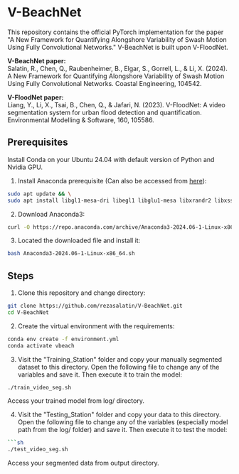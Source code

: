 # V-BeachNet

This repository contains the official PyTorch implementation for the paper "A New Framework for Quantifying Alongshore Variability of Swash Motion Using Fully Convolutional Networks." V-BeachNet is built upon V-FloodNet.

**V-BeachNet paper:**  
Salatin, R., Chen, Q., Raubenheimer, B., Elgar, S., Gorrell, L., & Li, X. (2024). A New Framework for Quantifying Alongshore Variability of Swash Motion Using Fully Convolutional Networks. Coastal Engineering, 104542.

**V-FloodNet paper:**  
Liang, Y., Li, X., Tsai, B., Chen, Q., & Jafari, N. (2023). V-FloodNet: A video segmentation system for urban flood detection and quantification. Environmental Modelling & Software, 160, 105586.

## Prerequisites

Install Conda on your Ubuntu 24.04 with default version of Python and Nvidia GPU.

1. Install Anaconda prerequisite (Can also be accessed from [here](https://docs.anaconda.com/anaconda/install/linux/)):
```sh
sudo apt update && \
sudo apt install libgl1-mesa-dri libegl1 libglu1-mesa libxrandr2 libxss1 libxcursor1 libxcomposite1 libasound2-data libasound2-plugins libxi6 libxtst6
```

2. Download Anaconda3:
```sh
curl -O https://repo.anaconda.com/archive/Anaconda3-2024.06-1-Linux-x86_64.sh
```

3. Located the downloaded file and install it:
```sh
bash Anaconda3-2024.06-1-Linux-x86_64.sh
```

## Steps

1. Clone this repository and change directory:
```sh
git clone https://github.com/rezasalatin/V-BeachNet.git
cd V-BeachNet
```

2. Create the virtual environment with the requirements:
```sh
conda env create -f environment.yml
conda activate vbeach
```

3. Visit the "Training_Station" folder and copy your manually segmented dataset to this directory. Open the following file to change any of the variables and save it. Then execute it to train the model:
```sh
./train_video_seg.sh
```
Access your trained model from log/ directory.

4. Visit the "Testing_Station" folder and copy your data to this directory. Open the following file to change any of the variables (especially model path from the log/ folder) and save it. Then execute it to test the model:
```sh
```sh
./test_video_seg.sh
```
Access your segmented data from output directory.
